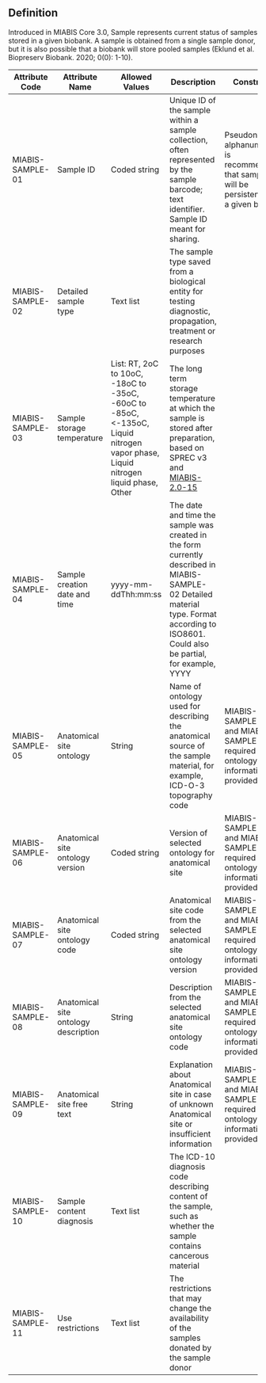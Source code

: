 ## Definition

Introduced in MIABIS Core 3.0, Sample represents current status of samples stored in a given biobank. A sample is obtained from a single sample donor, but it is also possible that a biobank will store pooled samples (Eklund et al. Biopreserv Biobank. 2020; 0(0): 1-10).

| Attribute Code | Attribute Name | Allowed Values | Description | Constraints | Cardinality | 
| --- | --- | --- | --- | --- | --- |
| MIABIS-SAMPLE-01 | Sample ID | Coded string | Unique ID of the sample within a sample collection, often represented by the sample barcode; text identifier. Sample ID meant for sharing. | Pseudonymized, alphanumeric. It is recommended that sample IDs will be persistent within a given biobank. | 1 |
| MIABIS-SAMPLE-02| Detailed sample type| Text list| The sample type saved from a biological entity for testing diagnostic, propagation, treatment or research purposes| | 1|
| MIABIS-SAMPLE-03| Sample storage temperature| List: RT, 2oC to 10oC, -18oC to -35oC, -60oC to -85oC, <-135oC, Liquid nitrogen vapor phase, Liquid nitrogen liquid phase, Other| The long term storage temperature at which the sample is stored after preparation, based on SPREC v3 and [MIABIS-2.0-15](https://github.com/MIABIS/miabis/wiki/Structured-data-and-lists#storage-temperature)| | 0|
| MIABIS-SAMPLE-04| Sample creation date and time| yyyy-mm-ddThh:mm:ss| The date and time the sample was created in the form currently described in MIABIS-SAMPLE-02 Detailed material type. Format according to ISO8601. Could also be partial, for example, YYYY| | 0|
| MIABIS-SAMPLE-05| Anatomical site ontology| String| Name of ontology used for describing the anatomical source of the sample material, for example, ICD-O-3 topography code| MIABIS-SAMPLE-05 and MIABIS-SAMPLE-06 are required if any ontology information is provided| 0/1|
| MIABIS-SAMPLE-06| Anatomical site ontology version| Coded string| Version of selected ontology for anatomical site| MIABIS-SAMPLE-05 and MIABIS-SAMPLE-06 are required if any ontology information is provided| 0/1|
| MIABIS-SAMPLE-07| Anatomical site ontology code| Coded string| Anatomical site code from the selected anatomical site ontology version| MIABIS-SAMPLE-05 and MIABIS-SAMPLE-06 are required if any ontology information is provided| 0|
| MIABIS-SAMPLE-08| Anatomical site ontology description| String| Description from the selected anatomical site ontology code| MIABIS-SAMPLE-05 and MIABIS-SAMPLE-06 are required if any ontology information is provided| 0|
| MIABIS-SAMPLE-09| Anatomical site free text| String| Explanation about Anatomical site in case of unknown Anatomical site or insufficient information| MIABIS-SAMPLE-05 and MIABIS-SAMPLE-06 are required if any ontology information is provided| 0|
| MIABIS-SAMPLE-10| Sample content diagnosis| Text list| The ICD-10 diagnosis code describing content of the sample, such as whether the sample contains cancerous material | | 0...n|
| MIABIS-SAMPLE-11| Use restrictions| Text list| The restrictions that may change the availability of the samples donated by the sample donor| | 0...n|
